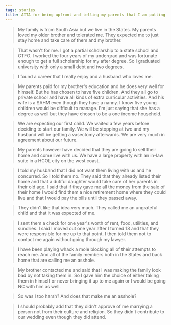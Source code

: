 ```yaml
---
tags: stories
title: AITA for being upfront and telling my parents that I am putting them in a home?
---
```

> My family is from South Asia but we live in the States. My parents loved my older brother and tolerated me. They expected me to just stay home and take care of them and my brother.

> That wasn't for me. I got a partial scholarship to a state school and GTFO. I worked the four years of my undergrad and was fortunate enough to get a full scholarship for my after degree. So I graduated university with only a small debt and two degrees.

> I found a career that I really enjoy and a husband who loves me.

> My parents paid for my brother's education and he does very well for himself. But he has chosen to have five children. And they all go to private school and have all kinds of extra curricular activities. And his wife is a SAHM even though they have a nanny. I know five young children would be difficult to manage. I'm just saying that she has a degree as well but they have chosen to be a one income household.

> We are expecting our first child. We waited a few years before deciding to start our family. We will be stopping at two and my husband will be getting a vasectomy afterwards. We are very much in agreement about our future.

> My parents however have decided that they are going to sell their home and come live with us. We have a large property with an in-law suite in a HCOL city on the west coast.

> I told my husband that I did not want them living with us and he concurred. So I told them no. They said that they already listed their home and that a dutiful daughter would take care of her parents in their old age. I said that if they gave me all the money from the sale of their home I would find them a nice retirement home where they could live and that I would pay the bills until they passed away.

> They didn't like that idea very much. They called me an ungrateful child and that it was expected of me.

> I sent them a check for one year's worth of rent, food, utilities, and sundries. I said I moved out one year after I turned 18 and that they were responsible for me up to that point. I then told them not to contact me again without going through my lawyer.

> I have been playing whack a mole blocking all of their attempts to reach me. And all of the family members both in the States and back home that are calling me an asshole.

> My brother contacted me and said that I was making the family look bad by not taking them in. So I gave him the choice of either taking them in himself or never bringing it up to me again or I would be going NC with him as well.

> So was I too harsh? And does that make me an asshole?

> I should probably add that they didn't approve of me marrying a person not from their culture and religion. So they didn't contribute to our wedding even though they did attend.
